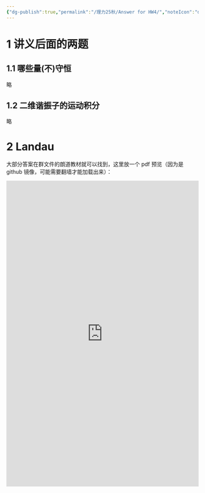 ```yaml
---
{"dg-publish":true,"permalink":"/理力25秋/Answer for HW4/","noteIcon":"default","created":"2025-10-11T17:37:34.001+08:00","updated":"2025-10-11T20:22:34.986+08:00"}
---
```


# 1 讲义后面的两题  
## 1.1 哪些量(不)守恒
略 

## 1.2 二维谐振子的运动积分  
略
# 2 Landau  
大部分答案在群文件的朗道教材就可以找到，这里放一个 pdf 预览（因为是 github 镜像，可能需要翻墙才能加载出来）：  

<iframe src="https://cdn.jsdelivr.net/gh/Mister-Hope/physics@master/%E4%B8%93%E4%B8%9A%E5%BF%85%E4%BF%AE%E8%AF%BE/%E5%8A%9B%E5%AD%A6/%E6%95%99%E6%9D%90/%E5%8A%9B%E5%AD%A6(%E7%AC%AC%E4%BA%94%E7%89%88)-%E6%9C%97%E9%81%93.pdf#page=17" width="100%" height="800px" frameborder="0" allowfullscreen></iframe>







